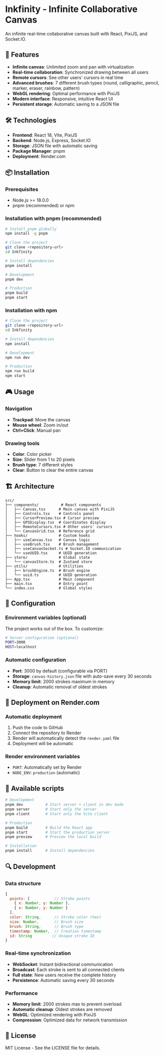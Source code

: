 # Inkfinity - Infinite Collaborative Canvas

An infinite real-time collaborative canvas built with React, PixiJS, and Socket.IO.

## 🚀 Features

- **Infinite canvas**: Unlimited zoom and pan with virtualization
- **Real-time collaboration**: Synchronized drawing between all users
- **Remote cursors**: See other users' cursors in real time
- **Advanced brushes**: 7 different brush types (round, calligraphic, pencil, marker, eraser, rainbow, pattern)
- **WebGL rendering**: Optimal performance with PixiJS
- **Modern interface**: Responsive, intuitive React UI
- **Persistent storage**: Automatic saving to a JSON file

## 🛠️ Technologies

- **Frontend**: React 18, Vite, PixiJS
- **Backend**: Node.js, Express, Socket.IO
- **Storage**: JSON file with automatic saving
- **Package Manager**: pnpm
- **Deployment**: Render.com

## 📦 Installation

### Prerequisites
- Node.js >= 18.0.0
- pnpm (recommended) or npm

### Installation with pnpm (recommended)
```bash
# Install pnpm globally
npm install -g pnpm

# Clone the project
git clone <repository-url>
cd Inkfinity

# Install dependencies
pnpm install

# Development
pnpm dev

# Production
pnpm build
pnpm start
```

### Installation with npm
```bash
# Clone the project
git clone <repository-url>
cd Inkfinity

# Install dependencies
npm install

# Development
npm run dev

# Production
npm run build
npm start
```

## 🎮 Usage

### Navigation
- **Trackpad**: Move the canvas
- **Mouse wheel**: Zoom in/out
- **Ctrl+Click**: Manual pan

### Drawing tools
- **Color**: Color picker
- **Size**: Slider from 1 to 20 pixels
- **Brush type**: 7 different styles
- **Clear**: Button to clear the entire canvas

## 🏗️ Architecture

```
src/
├── components/          # React components
│   ├── Canvas.tsx      # Main canvas with PixiJS
│   ├── Controls.tsx    # Controls panel
│   ├── CursorPreview.tsx # Cursor preview
│   ├── GPSDisplay.tsx  # Coordinates display
│   ├── RemoteCursors.tsx # Other users' cursors
│   └── CanvasGrid.tsx  # Reference grid
├── hooks/              # Custom hooks
│   ├── useCanvas.tsx   # Canvas logic
│   ├── useBrush.tsx    # Brush management
│   ├── useCanvasSocket.ts # Socket.IO communication
│   └── useUUID.tsx     # UUID generation
├── store/              # Global state
│   └── canvasStore.ts  # Zustand store
├── utils/              # Utilities
│   ├── brushEngine.ts  # Brush engine
│   └── uuid.ts         # UUID generation
├── App.tsx             # Main component
├── main.tsx            # Entry point
└── index.css           # Global styles
```

## 🔧 Configuration

### Environment variables (optional)

The project works out of the box. To customize:

```bash
# Server configuration (optional)
PORT=3000
HOST=localhost
```

### Automatic configuration

- **Port**: 3000 by default (configurable via PORT)
- **Storage**: `canvas-history.json` file with auto-save every 30 seconds
- **Memory limit**: 2000 strokes maximum in memory
- **Cleanup**: Automatic removal of oldest strokes

## 🚀 Deployment on Render.com

### Automatic deployment

1. Push the code to GitHub
2. Connect the repository to Render
3. Render will automatically detect the `render.yaml` file
4. Deployment will be automatic

### Render environment variables

- `PORT`: Automatically set by Render
- `NODE_ENV`: `production` (automatic)

## 📝 Available scripts

```bash
# Development
pnpm dev          # Start server + client in dev mode
pnpm server       # Start only the server
pnpm client       # Start only the Vite client

# Production
pnpm build        # Build the React app
pnpm start        # Start the production server
pnpm preview      # Preview the local build

# Installation
pnpm install      # Install dependencies
```

## 🔍 Development

### Data structure

```javascript
{
  points: [           // Stroke points
    { x: Number, y: Number },
    { x: Number, y: Number }
  ],
  color: String,      // Stroke color (hex)
  size: Number,       // Brush size
  brush: String,      // Brush type
  timestamp: Number,  // Creation timestamp
  id: String         // Unique stroke ID
}
```

### Real-time synchronization

- **WebSocket**: Instant bidirectional communication
- **Broadcast**: Each stroke is sent to all connected clients
- **Full state**: New users receive the complete history
- **Persistence**: Automatic saving every 30 seconds

### Performance

- **Memory limit**: 2000 strokes max to prevent overload
- **Automatic cleanup**: Oldest strokes are removed
- **WebGL**: Optimized rendering with PixiJS
- **Compression**: Optimized data for network transmission

## 📝 License

MIT License - See the LICENSE file for details. 